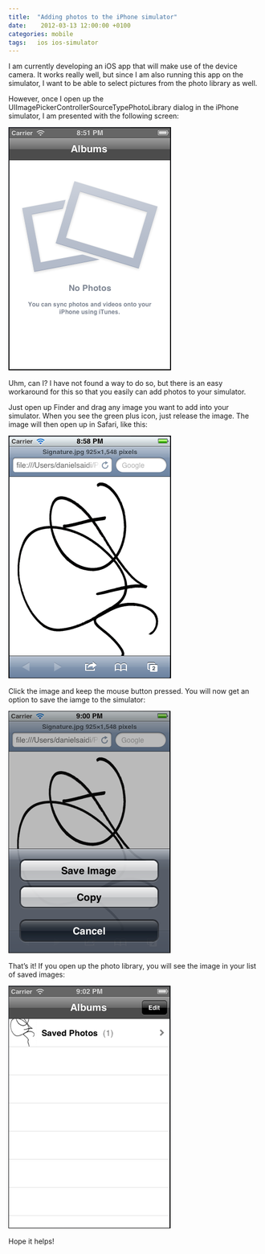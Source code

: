 ```yaml
---
title:  "Adding photos to the iPhone simulator"
date:    2012-03-13 12:00:00 +0100
categories: mobile
tags: 	ios ios-simulator
---
```



I am currently developing an iOS app that will make use of the device camera. It
works really well, but since I am also running this app on the simulator, I want
to be able to select pictures from the photo library as well.

However, once I open up the UIImagePickerControllerSourceTypePhotoLibrary dialog
in the iPhone simulator, I am presented with the following screen:

![No Photos iPhone screen](/assets/img/blog/2012-03-13-1.png "No Photos – You can sync photos and videos onto your iPhone using iTunes.") 

Uhm, can I? I have not found a way to do so, but there is an easy workaround for
this so that you easily can add photos to your simulator.

Just open up Finder and drag any image you want to add into your simulator. When
you see the green plus icon, just release the image. The image will then open up
in Safari, like this:

![Safari browser screenshot](/assets/img/blog/2012-03-13-2.png "The Safari browser shows the image that was dragged to the simulator.")

Click the image and keep the mouse button pressed. You will now get an option to
save the iamge to the simulator:

![Save option](/assets/img/blog/2012-03-13-3.png "Press and hold the left mouse button to open the save and copy action sheet")

That’s it! If you open up the photo library, you will see the image in your list
of saved images:

![Photo library](/assets/img/blog/2012-03-13-4.png "The photo is added to the photo library")

Hope it helps!